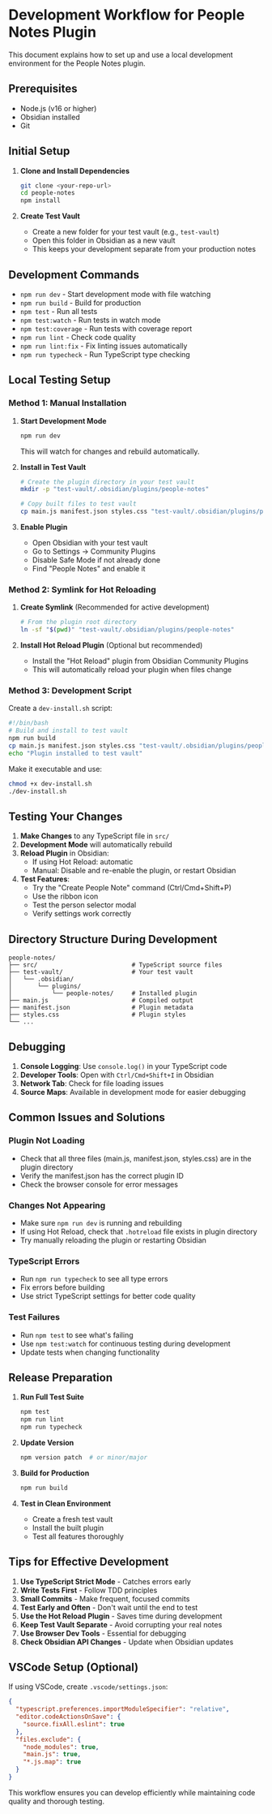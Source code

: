 # Development Workflow for People Notes Plugin

This document explains how to set up and use a local development environment for the People Notes plugin.

## Prerequisites

- Node.js (v16 or higher)
- Obsidian installed
- Git

## Initial Setup

1. **Clone and Install Dependencies**
   ```bash
   git clone <your-repo-url>
   cd people-notes
   npm install
   ```

2. **Create Test Vault**
   - Create a new folder for your test vault (e.g., `test-vault`)
   - Open this folder in Obsidian as a new vault
   - This keeps your development separate from your production notes

## Development Commands

- `npm run dev` - Start development mode with file watching
- `npm run build` - Build for production
- `npm test` - Run all tests
- `npm test:watch` - Run tests in watch mode
- `npm test:coverage` - Run tests with coverage report
- `npm run lint` - Check code quality
- `npm run lint:fix` - Fix linting issues automatically
- `npm run typecheck` - Run TypeScript type checking

## Local Testing Setup

### Method 1: Manual Installation

1. **Start Development Mode**
   ```bash
   npm run dev
   ```
   This will watch for changes and rebuild automatically.

2. **Install in Test Vault**
   ```bash
   # Create the plugin directory in your test vault
   mkdir -p "test-vault/.obsidian/plugins/people-notes"
   
   # Copy built files to test vault
   cp main.js manifest.json styles.css "test-vault/.obsidian/plugins/people-notes/"
   ```

3. **Enable Plugin**
   - Open Obsidian with your test vault
   - Go to Settings → Community Plugins
   - Disable Safe Mode if not already done
   - Find "People Notes" and enable it

### Method 2: Symlink for Hot Reloading

1. **Create Symlink** (Recommended for active development)
   ```bash
   # From the plugin root directory
   ln -sf "$(pwd)" "test-vault/.obsidian/plugins/people-notes"
   ```

2. **Install Hot Reload Plugin** (Optional but recommended)
   - Install the "Hot Reload" plugin from Obsidian Community Plugins
   - This will automatically reload your plugin when files change

### Method 3: Development Script

Create a `dev-install.sh` script:

```bash
#!/bin/bash
# Build and install to test vault
npm run build
cp main.js manifest.json styles.css "test-vault/.obsidian/plugins/people-notes/"
echo "Plugin installed to test vault"
```

Make it executable and use:
```bash
chmod +x dev-install.sh
./dev-install.sh
```

## Testing Your Changes

1. **Make Changes** to any TypeScript file in `src/`
2. **Development Mode** will automatically rebuild
3. **Reload Plugin** in Obsidian:
   - If using Hot Reload: automatic
   - Manual: Disable and re-enable the plugin, or restart Obsidian
4. **Test Features**:
   - Try the "Create People Note" command (Ctrl/Cmd+Shift+P)
   - Use the ribbon icon
   - Test the person selector modal
   - Verify settings work correctly

## Directory Structure During Development

```
people-notes/
├── src/                          # TypeScript source files
├── test-vault/                   # Your test vault
│   └── .obsidian/
│       └── plugins/
│           └── people-notes/     # Installed plugin
├── main.js                       # Compiled output
├── manifest.json                 # Plugin metadata
├── styles.css                    # Plugin styles
└── ...
```

## Debugging

1. **Console Logging**: Use `console.log()` in your TypeScript code
2. **Developer Tools**: Open with `Ctrl/Cmd+Shift+I` in Obsidian
3. **Network Tab**: Check for file loading issues
4. **Source Maps**: Available in development mode for easier debugging

## Common Issues and Solutions

### Plugin Not Loading
- Check that all three files (main.js, manifest.json, styles.css) are in the plugin directory
- Verify the manifest.json has the correct plugin ID
- Check the browser console for error messages

### Changes Not Appearing
- Make sure `npm run dev` is running and rebuilding
- If using Hot Reload, check that `.hotreload` file exists in plugin directory
- Try manually reloading the plugin or restarting Obsidian

### TypeScript Errors
- Run `npm run typecheck` to see all type errors
- Fix errors before building
- Use strict TypeScript settings for better code quality

### Test Failures
- Run `npm test` to see what's failing
- Use `npm test:watch` for continuous testing during development
- Update tests when changing functionality

## Release Preparation

1. **Run Full Test Suite**
   ```bash
   npm test
   npm run lint
   npm run typecheck
   ```

2. **Update Version**
   ```bash
   npm version patch  # or minor/major
   ```

3. **Build for Production**
   ```bash
   npm run build
   ```

4. **Test in Clean Environment**
   - Create a fresh test vault
   - Install the built plugin
   - Test all features thoroughly

## Tips for Effective Development

1. **Use TypeScript Strict Mode** - Catches errors early
2. **Write Tests First** - Follow TDD principles
3. **Small Commits** - Make frequent, focused commits
4. **Test Early and Often** - Don't wait until the end to test
5. **Use the Hot Reload Plugin** - Saves time during development
6. **Keep Test Vault Separate** - Avoid corrupting your real notes
7. **Use Browser Dev Tools** - Essential for debugging
8. **Check Obsidian API Changes** - Update when Obsidian updates

## VSCode Setup (Optional)

If using VSCode, create `.vscode/settings.json`:

```json
{
  "typescript.preferences.importModuleSpecifier": "relative",
  "editor.codeActionsOnSave": {
    "source.fixAll.eslint": true
  },
  "files.exclude": {
    "node_modules": true,
    "main.js": true,
    "*.js.map": true
  }
}
```

This workflow ensures you can develop efficiently while maintaining code quality and thorough testing.